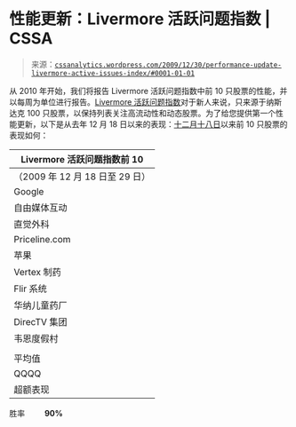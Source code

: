 <!--yml

分类：未分类

日期：2024-05-12 18:38:50

-->

# 性能更新：Livermore 活跃问题指数 | CSSA

> 来源：[`cssanalytics.wordpress.com/2009/12/30/performance-update-livermore-active-issues-index/#0001-01-01`](https://cssanalytics.wordpress.com/2009/12/30/performance-update-livermore-active-issues-index/#0001-01-01)

从 2010 年开始，我们将报告 Livermore 活跃问题指数中前 10 只股票的性能，并以每周为单位进行报告。[Livermore 活跃问题指数](https://cssanalytics.wordpress.com/2009/11/25/performance-of-the-livermore-active-issues-index-created-from-the-nasdaq-100/)对于新人来说，只来源于纳斯达克 100 只股票，以保持列表关注高流动性和动态股票。为了给您提供第一个性能更新，以下是从去年 12 月 18 日以来的表现：[十二月十八日](https://cssanalytics.wordpress.com/2009/12/18/the-top-ten-livermore-active-issues-index-for-fri-dec182009/)以来前 10 只股票的表现如何：

| Livermore 活跃问题指数前 10 |
| --- |
| （2009 年 12 月 18 日至 29 日） |  |
| Google | 3.9% |
| 自由媒体互动 | 4.7% |
| 直觉外科 | 6.0% |
| Priceline.com | 3.8% |
| 苹果 | 7.0% |
| Vertex 制药 | 2.4% |
| Flir 系统 | 9.4% |
| 华纳儿童药厂 | 3.6% |
| DirecTV 集团 | 1.8% |
| 韦恩度假村 | -1.8% |
|  |  |
| 平均值 | **4.1%** |
| QQQQ | 3.5% |
| 超额表现 | **0.55%** |

胜率         **90%**
